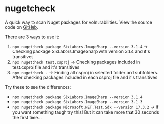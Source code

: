 # nugetcheck
 A quick way to scan Nuget packages for volnurabilities. View the source code on [GitHub](https://github.com/VasilisPlavos/Learn/tree/main/dotnet/NuGets/nugetcheck/).

There are 3 ways to use it:
1. `npx nugetcheck package SixLabors.ImageSharp --version 3.1.4` -> Checking package SixLabors.ImageSharp with version 3.1.4 and it's transitives
2. `npx nugetcheck test.csproj` -> Checking packages included in test.csproj file and it's transitives
3. `npx nugetcheck .` -> Finding all csproj in selected folder and subfolders. After checking packages included in each csproj file and it's transitives

Try these to see the differences:
- `npx nugetcheck package SixLabors.ImageSharp --version 3.1.4`
- `npx nugetcheck package SixLabors.ImageSharp --version 3.1.3`
- `npx nugetcheck package Microsoft.NET.Test.Sdk --version 17.3.2` -> if you want something taugh try this! But it can take more that 30 seconds the first time...